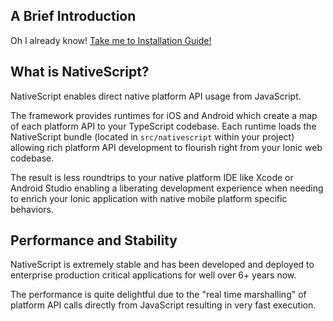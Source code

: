 ## A Brief Introduction

Oh I already know! [Take me to Installation Guide!](installation.md)

## What is NativeScript?

NativeScript enables direct native platform API usage from JavaScript.

The framework provides runtimes for iOS and Android which create a map of each platform API to your TypeScript codebase. Each runtime loads the NativeScript bundle (located in `src/nativescript` within your project) allowing rich platform API development to flourish right from your Ionic web codebase.

The result is less roundtrips to your native platform IDE like Xcode or Android Studio enabling a liberating development experience when needing to enrich your Ionic application with native mobile platform specific behaviors.

## Performance and Stability

NativeScript is extremely stable and has been developed and deployed to enterprise production critical applications for well over 6+ years now.

The performance is quite delightful due to the "real time marshalling" of platform API calls directly from JavaScript resulting in very fast execution.

